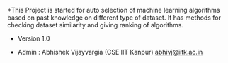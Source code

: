 *This Project is started for auto selection of machine learning algorithms based on past knowledge on different type of dataset.
It has methods for checking dataset similarity and giving ranking of algorithms.
* Version 1.0

* Admin : Abhishek Vijayvargia (CSE IIT Kanpur) abhivj@iitk.ac.in
